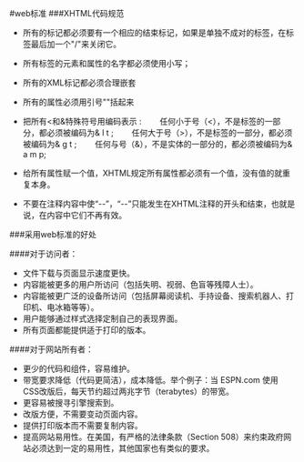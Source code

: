 #web标准
###XHTML代码规范
- 所有的标记都必须要有一个相应的结束标记，如果是单独不成对的标签，在标签最后加一个"/"来关闭它。
      
- 所有标签的元素和属性的名字都必须使用小写；
- 所有的XML标记都必须合理嵌套
- 所有的属性必须用引号""括起来
- 把所有<和&特殊符号用编码表示 : 
　　任何小于号（<），不是标签的一部分，都必须被编码为& l t ; 
　　任何大于号（>），不是标签的一部分，都必须被编码为& g t ; 
　　任何与号（&），不是实体的一部分的，都必须被编码为& a m p; 
- 给所有属性赋一个值，XHTML规定所有属性都必须有一个值，没有值的就重复本身。
- 不要在注释内容中使“--”，“--”只能发生在XHTML注释的开头和结束，也就是说，在内容中它们不再有效。

###采用web标准的好处

####对于访问者：
- 文件下载与页面显示速度更快。 
- 内容能被更多的用户所访问（包括失明、视弱、色盲等残障人士）。 
- 内容能被更广泛的设备所访问（包括屏幕阅读机、手持设备、搜索机器人、打印机、电冰箱等等）。 
- 用户能够通过样式选择定制自己的表现界面。 
- 所有页面都能提供适于打印的版本。 　　

####对于网站所有者： 
- 更少的代码和组件，容易维护。 
- 带宽要求降低（代码更简洁），成本降低。举个例子：当 ESPN.com 使用 CSS改版后，每天节约超过两兆字节（terabytes）的带宽。 
- 更容易被搜寻引擎搜索到。 
- 改版方便，不需要变动页面内容。 
- 提供打印版本而不需要复制内容。 
- 提高网站易用性。在美国，有严格的法律条款（Section 508）来约束政府网站必须达到一定的易用性，其他国家也有类似的要求。